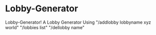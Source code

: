 # Lobby-Generator
Lobby-Generator! A Lobby Generator Using "/addlobby lobbyname xyz world" "/lobbies list" "/dellobby name"
